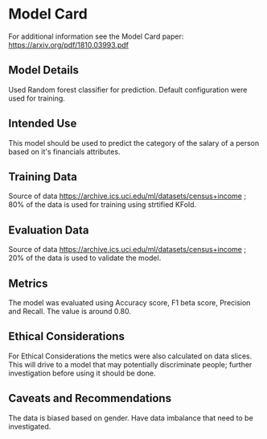 # Model Card

For additional information see the Model Card paper: https://arxiv.org/pdf/1810.03993.pdf

## Model Details
Used Random forest classifier for prediction. Default configuration were used for training.
## Intended Use

This model should be used to predict the category of the salary of a person based on it's financials attributes.

## Training Data

Source of data https://archive.ics.uci.edu/ml/datasets/census+income ; 80% of the data is used for training using strtified KFold.

## Evaluation Data

Source of data https://archive.ics.uci.edu/ml/datasets/census+income ; 20% of the data is used to validate the model.

## Metrics

The model was evaluated using Accuracy score, F1 beta score, Precision and Recall. The value is around 0.80.
## Ethical Considerations
For Ethical Considerations the metics were also calculated on data slices. This will drive to a model that may potentially discriminate people; 
further investigation before using it should be done.

## Caveats and Recommendations

The data is biased based on gender. Have data imbalance that need to be investigated.